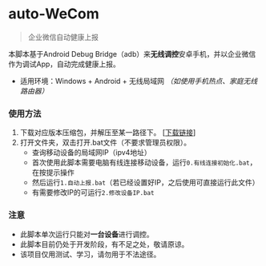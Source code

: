 # auto-WeCom
> 企业微信自动健康上报

本脚本基于Android Debug Bridge（adb）来**无线调控**安卓手机，并以企业微信作为调试App，自动完成健康上报。

- 适用环境：Windows + Android + 无线局域网 *（如使用手机热点、家庭无线路由器）*

### 使用方法

1. 下载对应版本压缩包，并解压至某一路径下。  [[下载链接](https://github.com/hepsontam/auto-WeCom/releases/)]
2. 打开文件夹，双击打开.bat文件（不要求管理员权限）。
   - 查询移动设备的局域网IP（ipv4地址）
   - 首次使用此脚本需要电脑有线连接移动设备，运行`0.有线连接初始化.bat`，在按提示操作
   - 然后运行`1.自动上报.bat`（若已经设置好IP，之后使用可直接运行此文件）
   - 有需要修改IP的可运行`2.修改设备IP.bat`

### 注意
 - 此脚本单次运行只能对**一台设备**进行调控。
 - 此脚本目前仍处于开发阶段，有不足之处，敬请原谅。
 - 该项目仅用测试、学习，请勿用于不法途径。

